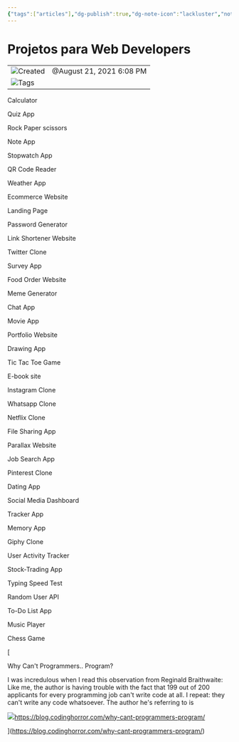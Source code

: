 ```yaml
---
{"tags":["articles"],"dg-publish":true,"dg-note-icon":"lackluster","noteIcon":"lackluster","permalink":"/04-resources-material-para-zettel/articles/projetos-para-web-developers/","dgPassFrontmatter":true,"created":"2025-10-16T10:14:28.004+01:00","updated":"2025-10-23T12:52:30.390+01:00"}
---
```

 

# Projetos para Web Developers

|   |   |
|---|---|
|![](Dashboard/Attachments/clock_gray%2053.svg)Created|@August 21, 2021 6:08 PM|
|![](Dashboard/Attachments/list_gray%20765.svg)Tags||

Calculator

Quiz App

Rock Paper scissors

Note App

Stopwatch App

QR Code Reader

Weather App

Ecommerce Website

Landing Page

Password Generator

Link Shortener Website

Twitter Clone

Survey App

Food Order Website

Meme Generator

Chat App

Movie App

Portfolio Website

Drawing App

Tic Tac Toe Game

E-book site

Instagram Clone

Whatsapp Clone

Netflix Clone

File Sharing App

Parallax Website

Job Search App

Pinterest Clone

Dating App

Social Media Dashboard

Tracker App

Memory App

Giphy Clone

User Activity Tracker

Stock-Trading App

Typing Speed Test

Random User API

To-Do List App

Music Player

Chess Game

[

Why Can't Programmers.. Program?

I was incredulous when I read this observation from Reginald Braithwaite: Like me, the author is having trouble with the fact that 199 out of 200 applicants for every programming job can't write code at all. I repeat: they can't write any code whatsoever. The author he's referring to is

![](Dashboard/Attachments/favicon.png)https://blog.codinghorror.com/why-cant-programmers-program/



](https://blog.codinghorror.com/why-cant-programmers-program/)